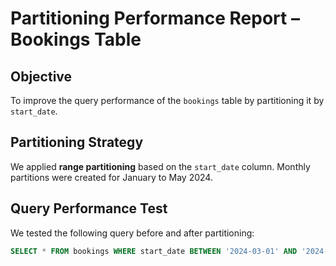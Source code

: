 # Partitioning Performance Report – Bookings Table

## Objective
To improve the query performance of the `bookings` table by partitioning it by `start_date`.

## Partitioning Strategy
We applied **range partitioning** based on the `start_date` column. Monthly partitions were created for January to May 2024.

## Query Performance Test
We tested the following query before and after partitioning:

```sql
SELECT * FROM bookings WHERE start_date BETWEEN '2024-03-01' AND '2024-03-31';
